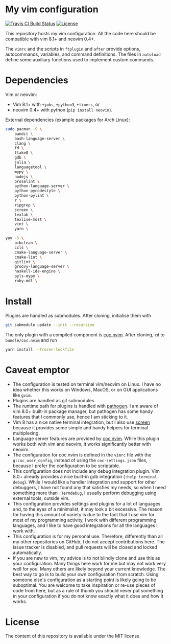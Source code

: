 # My vim configuration
[![Travis CI Build Status](https://travis-ci.org/m-pilia/.vim.svg?branch=master)](https://travis-ci.org/m-pilia/.vim)
[![License](https://img.shields.io/badge/License-MIT-blue.svg)](https://github.com/m-pilia/.vim/blob/master/LICENSE)

This repository hosts my vim configuration. All the code here should be
compatible with vim 8.1+ and neovim 0.4+.

The `vimrc` and the scripts in `ftplugin` and `after` provide options,
autocommands, variables, and command definitions. The files in `autoload`
define some auxiliary functions used to implement custom commands.

# Dependencies

Vim or neovim:
  + Vim 8.1+ with `+jobs`, `+python3`, `+timers`, or
  + neovim 0.4+ with python (`pip install neovim`).

External dependencies (example packages for Arch Linux):
```sh
sudo pacman -S \
    bandit \
    bash-language-server \
    clang \
    fd \
    flake8 \
    gdb \
    julia \
    languagetool \
    mypy \
    nodejs \
    proselint \
    python-language-server \
    python-pycodestyle \
    python-pylint \
    r \
    ripgrep \
    screen \
    texlab \
    texlive-most \
    vint \
    yarn \

yay -S \
    bibclean \
    ccls \
    cmake-language-server \
    cmake-lint \
    gitlint \
    groovy-language-server \
    haskell-ide-engine \
    pyls-mypy \
    ruby-mdl \
```

# Install

Plugins are handled as submodules. After cloning, initialise them with
```sh
git submodule update --init --recursive
```

The only plugin with a compiled component is [coc.nvim](https://github.com/neoclide/coc.nvim).
After cloning, `cd` to `bundle/coc.nvim` and run
```sh
yarn install --frozen-lockfile
```

# Caveat emptor

* The configuration is tested on terminal vim/neovim on Linux. I have no idea
  whether this works on Windows, MacOS, or on GUI applications like `gvim`.
* Plugins are handled as git submodules.
* The runtime path for plugins is handled with [pathogen](https://github.com/tpope/vim-pathogen).
  I am aware of vim 8.0+ built-in package manager, but pathogen has some handy
  features that I commonly use, hence I am sticking to it.
* Vim 8 has a nice native terminal integration, but I also use
  [screen](https://github.com/ervandew/screen) because it provides some simple
  and handy helpers for terminal multiplexing.
* Language server features are provided by
  [coc.nvim](https://github.com/neoclide/coc.nvim). While this plugin works
  both with vim and neovim, it works significantly better with neovim.
* The configuration for coc.nvim is defined in the `vimrc` file with the
  `g:coc_user_config`, instead of using the `coc-settings.json` files, because
  I prefer the configuration to be scriptable.
* This configuration does not include any debug integration plugin. Vim 8.0+
  already provides a nice built-in gdb integration (`:help terminal-debug`).
  While I would like a handier integration and support for other debuggers, I
  have not found any that satisfies my needs, so when I need something more
  than `:Termdebug`, I usually perform debugging using external tools, outside
  vim.
* This configuration provides settings and plugins for a lot of languages and,
  to the eyes of a minimalist, it may look a bit excessive. The reason for
  having this amount of variety is due to the fact that I use vim for most of
  my programming activity, I work with different programming languages, and I
  like to have good integrations for all the languages I work with.
* This configuration is for my personal use. Therefore, differently than all my
  other repositories on GitHub, I do not accept contributions here. The issue
  tracker is disabled, and pull requests will be closed and locked
  automatically.
* If you are new to vim, my advice is to not blindly clone and use this as
  your configuration. Many things here work for me but may not work very well
  for you. Many others are likely beyond your current knowledge. The best way
  to go is to build your own configuration from scratch. Using someone else's
  configuration as a starting point is likely going to be suboptimal. You are
  welcome to take inspiration or re-use pieces of code from here, but as a rule
  of thumb you should never put something in your configuration if you do not
  know exactly what it does and how it works.

# License

The content of this repository is available under the MIT license.
